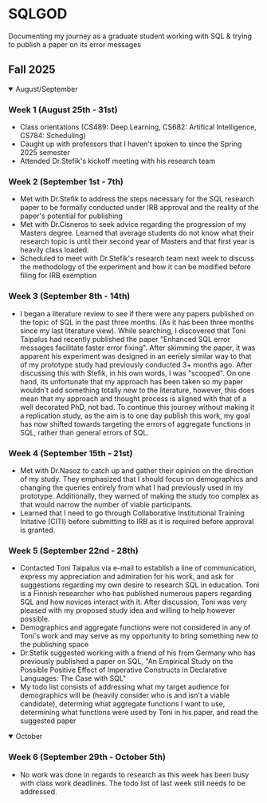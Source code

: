 # SQLGOD
Documenting my journey as a graduate student working with SQL & trying to publish a paper on its error messages


## Fall 2025
<details open>
      <summary>August/September</summary>


  <h3>Week 1 (August 25th - 31st)</h3>
  
  - Class orientations (CS489: Deep Learning, CS682: Artifical Intelligence, CS784: Scheduling)
  - Caught up with professors that I haven't spoken to since the Spring 2025 semester
  - Attended Dr.Stefik's kickoff meeting with his research team
  
  <h3>Week 2 (September 1st - 7th)</h3>
  
  - Met with Dr.Stefik to address the steps necessary for the SQL research paper to be formally conducted under IRB approval and the reality of the paper's potential for publishing
  - Met with Dr.Cisneros to seek advice regarding the progression of my Masters degree. Learned that average students do not know what their research topic is until their second year of Masters and that first year is heavily class loaded. 
  - Scheduled to meet with Dr.Stefik's research team next week to discuss the methodology of the experiment and how it can be modified before filing for IRB exemption

  <h3>Week 3 (September 8th - 14th)</h3>
  
  - I began a literature review to see if there were any papers published on the topic of SQL in the past three months. (As it has been three months since my last literature view). While searching, I discovered that Toni Taipalus had recently published the paper "Enhanced SQL error messages facilitate faster error fixing". After skimming the paper, it was apparent his experiment was designed in an eeriely similar way to that of my prototype study had previously conducted 3+ months ago. After discussing this with Stefik, in his own words, I was "scooped". On one hand, its unfortunate that my approach has been taken so my paper wouldn't add something totally new to the literature, however, this does mean that my approach and thought process is aligned with that of a well decorated PhD, not bad. To continue this journey without making it a replication study, as the aim is to one day publish this work, my goal has now shifted towards targeting the errors of aggregate functions in SQL, rather than general errors of SQL.
  
  <h3>Week 4 (September 15th - 21st)</h3>
  
  - Met with Dr.Nasoz to catch up and gather their opinion on the direction of my study. They emphasized that I should focus on demographics and changing the queries entirely from what I had previously used in my prototype. Additionally, they warned of making the study too complex as that would narrow the number of viable participants.
  - Learned that I need to go through Collaborative Institutional Training Initative (CITI) before submitting to IRB as it is required before approval is granted. 

  <h3>Week 5 (September 22nd - 28th)</h3>
  
  - Contacted Toni Taipalus via e-mail to establish a line of communication, express my appreciation and admiration for his work, and ask for suggestions regarding my own desire to research SQL in education.
    Toni is a Finnish researcher who has published numerous papers regarding SQL and how novices interact with it. After discussion, Toni was very pleased with my proposed study idea and willing to help however possible. 
  - Demographics and aggregate functions were not considered in any of Toni's work and may serve as my opportunity to bring something new to the publishing space
  - Dr.Stefik suggested working with a friend of his from Germany who has previously published a paper on SQL, "An Empirical Study on the Possible Positive Effect of Imperative Constructs in Declarative Languages: The Case with SQL"
  - My todo list consists of addressing what my target audience for demographics will be (heavily consider who is and isn't a viable candidate), determing what aggregate functions I want to use, determining what functions were used by Toni in his paper, and read the suggested paper
  
  </details>
<details open>
  <summary>October</summary>

  <h3>Week 6 (September 29th - October 5th)</h3>
  
  - No work was done in regards to research as this week has been busy with class work deadlines. The todo list of last week still needs to be addressed. 

</details>

